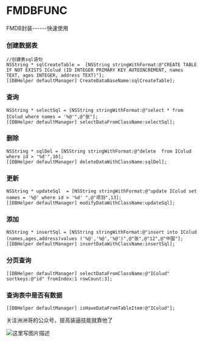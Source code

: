 # FMDBFUNC
FMDB封装------快速使用

### 创建数据表
```objc
//创建表sql语句
NSString * sqlCreateTable =  [NSString stringWithFormat:@"CREATE TABLE IF NOT EXISTS IColud (ID INTEGER PRIMARY KEY AUTOINCREMENT, names TEXT, ages INTEGER, address TEXT)"];
[[DBHelper defaultManager] CreateDataBaseName:sqlCreateTable];
```

### 查询
```objc
NSString * selectSql = [NSString stringWithFormat:@"select * from IColud where names = '%@'",@"张"];
[[DBHelper defaultManager] selectDataFromClassName:selectSql];
```

### 删除
```objc
NSString * sqlDel = [NSString stringWithFormat:@"delete  from IColud where id > '%d'",10];
[[DBHelper defaultManager] deleteDataWithClassName:sqlDel];
```

### 更新
```objc
NSString * updateSql  = [NSString stringWithFormat:@"update IColud set names = '%@' where id > '%d' ",@"项羽",13];
[[DBHelper defaultManager] modifyDataWithClassName:updateSql];
```

### 添加
```objc
NSString * insertSql = [NSString stringWithFormat:@"insert into IColud (names,ages,address)values ('%@','%@','%@')",@"张",@"12",@"中国"];
[[DBHelper defaultManager] insertDataWithClassName:insertSql];
```
### 分页查询
```objc
[[DBHelper defaultManager] selectDataFromClassName:@"IColud" sortkeys:@"id" fromIndex:1 rowCount:3];
```
### 查询表中是否有数据
```objc
[[DBHelper defaultManager] isHaveDataFromTableItem:@"IColud"];
```


关注洲洲哥的公众号，提高装逼技能就靠他了

![这里写图片描述](http://img.blog.csdn.net/20160426092941254)

